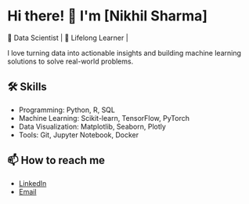 <!--
**nikhilsharmaa24/nikhilsharmaa24** is a ✨ _special_ ✨ repository because its `README.md` (this file) appears on your GitHub profile.

Here are some ideas to get you started:

- 🔭 I’m currently working on ...
- 🌱 I’m currently learning ...
- 👯 I’m looking to collaborate on ...
- 🤔 I’m looking for help with ...
- 💬 Ask me about ...
- 📫 How to reach me: ...
- 😄 Pronouns: ...
- ⚡ Fun fact: ...
-->

# Hi there! 👋 I'm [Nikhil Sharma]
🚀 Data Scientist | 🌱 Lifelong Learner | 

I love turning data into actionable insights and building machine learning solutions to solve real-world problems.

## 🛠️ Skills
- Programming: Python, R, SQL
- Machine Learning: Scikit-learn, TensorFlow, PyTorch
- Data Visualization: Matplotlib, Seaborn, Plotly
- Tools: Git, Jupyter Notebook, Docker

## 📫 How to reach me
- [LinkedIn](https://www.linkedin.com/in/nikhilsharma33/)
- [Email](mailto:nikhilsharmaa24@gmail.com)

